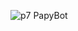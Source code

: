 ![p7 PapyBot](https://user-images.githubusercontent.com/64534565/164780205-65558b88-80ce-4756-bf2b-b7ddc1e66952.png)
